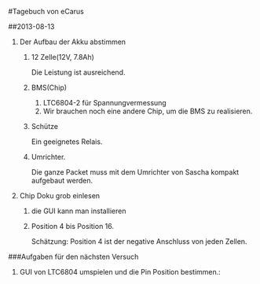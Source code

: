 #Tagebuch von eCarus

##2013-08-13

1. Der Aufbau der Akku abstimmen

	1. 12 Zelle(12V, 7.8Ah)

		Die Leistung ist ausreichend.

	2. BMS(Chip)
		
		1. LTC6804-2 für Spannungvermessung
		2. Wir brauchen noch eine andere Chip, um die BMS zu realisieren.
		
	3. Schütze

		Ein geeignetes Relais.

	4. Umrichter.

		Die ganze Packet muss mit dem Umrichter von Sascha kompakt aufgebaut werden.


2. Chip Doku grob einlesen

	1. die GUI kann man installieren
	2. Position 4 bis Position 16. 
		
		Schätzung: Position 4 ist der negative Anschluss von jeden Zellen.


###Aufgaben für den nächsten Versuch

1. GUI von LTC6804 umspielen und die Pin Position bestimmen.:

	


